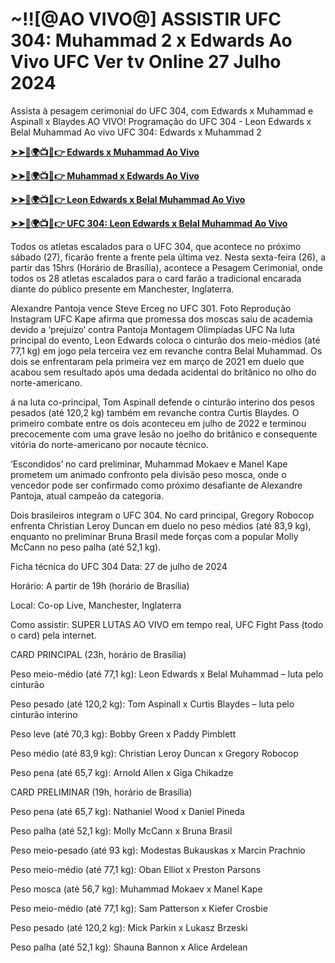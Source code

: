 #  ~!![@AO VIVO@] ASSISTIR UFC 304: Muhammad 2 x Edwards Ao Vivo UFC Ver tv Online 27 Julho 2024

Assista à pesagem cerimonial do UFC 304, com Edwards x Muhammad e Aspinall x Blaydes AO VIVO! Programação do UFC 304 - Leon Edwards x Belal Muhammad Ao vivo UFC 304: Edwards x Muhammad 2

**[➤➤🔴🌍📺📱👉 Edwards x Muhammad Ao Vivo](https://cutt.ly/0elpHBe8)**

**[➤➤🔴🌍📺📱👉 Muhammad x Edwards Ao Vivo](https://cutt.ly/0elpHBe8)**

**[➤➤🔴🌍📺📱👉 Leon Edwards x Belal Muhammad Ao Vivo](https://cutt.ly/0elpHBe8)**

**[➤➤🔴🌍📺📱👉 UFC 304: Leon Edwards x Belal Muhammad Ao Vivo](https://cutt.ly/0elpHBe8)**

Todos os atletas escalados para o UFC 304, que acontece no próximo sábado (27), ficarão frente a frente pela última vez. Nesta sexta-feira (26), a partir das 15hrs (Horário de Brasília), acontece a Pesagem Cerimonial, onde todos os 28 atletas escalados para o card farão a tradicional encarada diante do público presente em Manchester, Inglaterra.

Alexandre Pantoja vence Steve Erceg no UFC 301. Foto Reprodução Instagram UFC Kape afirma que promessa dos moscas saiu de academia devido a ‘prejuízo’ contra Pantoja Montagem Olimpíadas UFC Na luta principal do evento, Leon Edwards coloca o cinturão dos meio-médios (até 77,1 kg) em jogo pela terceira vez em revanche contra Belal Muhammad. Os dois se enfrentaram pela primeira vez em março de 2021 em duelo que acabou sem resultado após uma dedada acidental do britânico no olho do norte-americano.

á na luta co-principal, Tom Aspinall defende o cinturão interino dos pesos pesados (até 120,2 kg) também em revanche contra Curtis Blaydes. O primeiro combate entre os dois aconteceu em julho de 2022 e terminou precocemente com uma grave lesão no joelho do britânico e consequente vitória do norte-americano por nocaute técnico.

‘Escondidos’ no card preliminar, Muhammad Mokaev e Manel Kape prometem um animado confronto pela divisão peso mosca, onde o vencedor pode ser confirmado como próximo desafiante de Alexandre Pantoja, atual campeão da categoria.

Dois brasileiros integram o UFC 304. No card principal, Gregory Robocop enfrenta Christian Leroy Duncan em duelo no peso médios (até 83,9 kg), enquanto no preliminar Bruna Brasil mede forças com a popular Molly McCann no peso palha (até 52,1 kg).

Ficha técnica do UFC 304 Data: 27 de julho de 2024

Horário: A partir de 19h (horário de Brasília)

Local: Co-op Live, Manchester, Inglaterra

Como assistir: SUPER LUTAS AO VIVO em tempo real, UFC Fight Pass (todo o card) pela internet.

CARD PRINCIPAL (23h, horário de Brasília)

Peso meio-médio (até 77,1 kg): Leon Edwards x Belal Muhammad – luta pelo cinturão

Peso pesado (até 120,2 kg): Tom Aspinall x Curtis Blaydes – luta pelo cinturão interino

Peso leve (até 70,3 kg): Bobby Green x Paddy Pimblett

Peso médio (até 83,9 kg): Christian Leroy Duncan x Gregory Robocop

Peso pena (até 65,7 kg): Arnold Allen x Giga Chikadze

CARD PRELIMINAR (19h, horário de Brasília)

Peso pena (até 65,7 kg): Nathaniel Wood x Daniel Pineda

Peso palha (até 52,1 kg): Molly McCann x Bruna Brasil

Peso meio-pesado (até 93 kg): Modestas Bukauskas x Marcin Prachnio

Peso meio-médio (até 77,1 kg): Oban Elliot x Preston Parsons

Peso mosca (até 56,7 kg): Muhammad Mokaev x Manel Kape

Peso meio-médio (até 77,1 kg): Sam Patterson x Kiefer Crosbie

Peso pesado (até 120,2 kg): Mick Parkin x Lukasz Brzeski

Peso palha (até 52,1 kg): Shauna Bannon x Alice Ardelean
